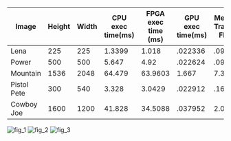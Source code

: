 |Image|Height|Width|CPU exec time(ms)| FPGA exec time (ms)| GPU exec time(ms)| Memory Transfer FPGA | Memory Transfer GPU (ms)| SpeedUp FPGA | SpeedUp GPU| FPGA Throughput (MB/s) | GPU Throughput (GB/s)|
|-----|------|-----|-----------------|--------------------|-----------------|----------------|--------------|------------------------|----------------------|----|----|
|Lena|225|225| 1.3399 | 1.018 | .022336 |.0968 | .073792 | 1.316| 60.0 |909.9495| 2.7442|
|Power| 500 | 500 | 5.647 |4.92 | .022624| .097792| .193376|1.148 | 249.6| 1293.76| 5.17127|
|Mountain| 1536 | 2048 |  64.479 | 63.9603 | 1.667| 7.3375| 1.26704 | 1.01| 1318.70| 2538.24| 9.93095|
|Pistol Pete|300|540|3.328| 3.0429| .022912| .16425| .148| 1.0937|145.25| 1379.01| 4.3784|
|Cowboy Joe| 1600 | 1200 | 41.828 | 34.5088 | .037952 |2.0798 | .78256| 1.2121| 1014.387| 1852.3| 9.81394|


![fig_1](https://user-images.githubusercontent.com/84815326/232255779-cc1ed6f4-28ad-484a-b89c-8f879855f265.png)
![fig_2](https://user-images.githubusercontent.com/84815326/232255780-6f6d6fc1-e176-4646-8a94-1702aaa670c8.png)
![fig_3](https://user-images.githubusercontent.com/84815326/232255781-a7323be6-c28e-4dc1-8417-0e1ad84cf4a2.png)
